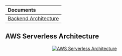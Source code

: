| Documents                                                |
|:---------------------------------------------------------|
| [Backend Architecture](backend/internal/api/doc/README.md) |


## AWS Serverless Architecture

<p align="center">
  <a href="https://github.com/user-attachments/assets/2c2176a8-dd1a-4015-bdb2-9981af0ed60c">
    <img src="https://github.com/user-attachments/assets/2c2176a8-dd1a-4015-bdb2-9981af0ed60c" alt="AWS Serverless Architecture">
  </a>
</p>

